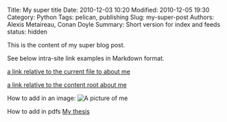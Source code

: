 Title: My super title
Date: 2010-12-03 10:20
Modified: 2010-12-05 19:30
Category: Python
Tags: pelican, publishing
Slug: my-super-post
Authors: Alexis Metaireau, Conan Doyle
Summary: Short version for index and feeds
status: hidden

This is the content of my super blog post.

See below intra-site link examples in Markdown format.

[a link relative to the current file to about me]({filename}about_me.md)


[a link relative to the content root about me]({filename}/pages/about_me.md)


How to add in an image:
![A picture of me]({filename}/images/me.jpg)


How to add in pdfs
[My thesis]({filename}/docs/thesis.pdf)
